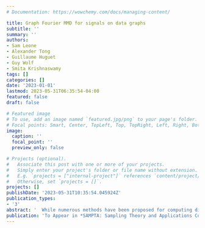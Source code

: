 ```yaml
---
# Documentation: https://wowchemy.com/docs/managing-content/

title: Graph Fourier MMD for signals on data graphs
subtitle: ''
summary: ''
authors:
- Sam Leone
- Alexander Tong
- Guillaume Huguet
- Guy Wolf
- Smita Krishnaswamy
tags: []
categories: []
date: '2023-01-01'
lastmod: 2023-05-31T06:35:54-04:00
featured: false
draft: false

# Featured image
# To use, add an image named `featured.jpg/png` to your page's folder.
# Focal points: Smart, Center, TopLeft, Top, TopRight, Left, Right, BottomLeft, Bottom, BottomRight.
image:
  caption: ''
  focal_point: ''
  preview_only: false

# Projects (optional).
#   Associate this post with one or more of your projects.
#   Simply enter your project's folder or file name without extension.
#   E.g. `projects = ["internal-project"]` references `content/project/deep-learning/index.md`.
#   Otherwise, set `projects = []`.
projects: []
publishDate: '2023-05-31T10:35:54.045924Z'
publication_types:
- '3'
abstract: '  While numerous methods have been proposed for computing distances between probability distributions in Euclidean space, relatively little attention has been given to computing such distances for distributions on graphs. However, there has been a marked increase in data that either lies on graph (such as protein interaction networks) or can be modeled as a graph (single cell data), particularly in the biomedical sciences. Thus, it becomes important to find ways to compare signals defined on such graphs. Here, we propose Graph Fourier MMD (GFMMD), a novel distance between distributions and signals on graphs. GFMMD is defined via an optimal witness function that is both smooth on the graph and maximizes difference in expectation between the pair of distributions on the graph. We find an analytical solution to this optimization problem as well as an embedding of distributions that results from this method.  We also prove several properties of this method including scale invariance and applicability to disconnected graphs. We showcase it on graph benchmark datasets as well on single cell RNA-sequencing data analysis. In the latter, we use the GFMMD-based gene embeddings to find meaningful gene clusters. We also propose a novel type of score for gene selection called {\em gene localization score} which helps select genes for cellular state space characterization.'
publication: 'To Appear in *SAMPTA: Sampling Theory and Applications Conference*'
---
```

